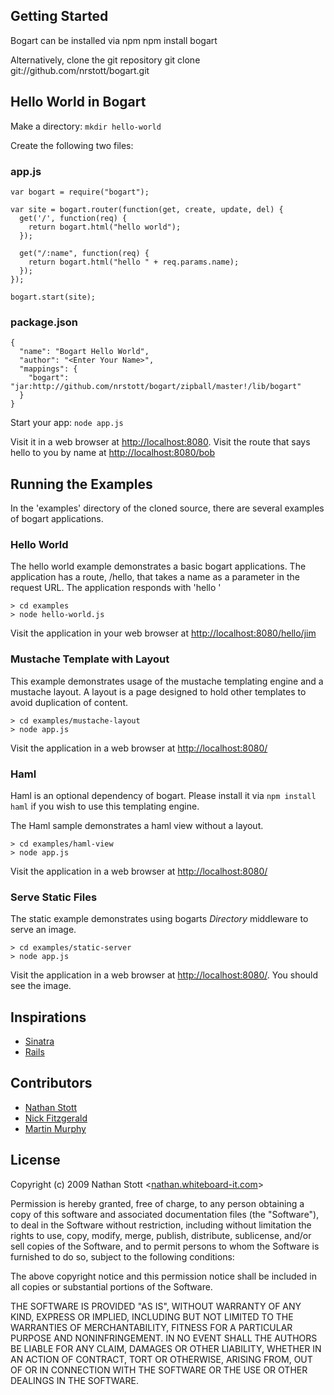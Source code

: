 ## Getting Started

Bogart can be installed via npm
    npm install bogart

Alternatively, clone the git repository
    git clone git://github.com/nrstott/bogart.git

## Hello World in Bogart

Make a directory: `mkdir hello-world`

Create the following two files:

### app.js

    var bogart = require("bogart");

    var site = bogart.router(function(get, create, update, del) {
      get('/', function(req) { 
        return bogart.html("hello world"); 
      });

      get("/:name", function(req) {
        return bogart.html("hello " + req.params.name);
      });
    });
    
    bogart.start(site);

### package.json

    {
      "name": "Bogart Hello World",
      "author": "<Enter Your Name>",
      "mappings": {
        "bogart": "jar:http://github.com/nrstott/bogart/zipball/master!/lib/bogart"
      }
    }

Start your app: `node app.js`

Visit it in a web browser at [http://localhost:8080](http://localhost:8080).
Visit the route that says hello to you by name at [http://localhost:8080/bob](http://localhost:8080/bob)

## Running the Examples

In the 'examples' directory of the cloned source, there are several examples of bogart applications.

### Hello World

The hello world example demonstrates a basic bogart applications.  The application has a route, /hello, that takes a name
as a parameter in the request URL.  The application responds with 'hello <name>'

    > cd examples
    > node hello-world.js

Visit the application in your web browser at [http://localhost:8080/hello/jim](http://localhost:8080/hello/jim)

### Mustache Template with Layout

This example demonstrates usage of the mustache templating engine and a mustache layout.  A layout is a page designed
to hold other templates to avoid duplication of content.

    > cd examples/mustache-layout
    > node app.js

Visit the application in a web browser at [http://localhost:8080/](http://localhost:8080)    

### Haml

Haml is an optional dependency of bogart.  Please install it via `npm install haml` if you wish to use this templating
engine.

The Haml sample demonstrates a haml view without a layout.

    > cd examples/haml-view
    > node app.js

Visit the application in a web browser at [http://localhost:8080/](http://localhost:8080)    

### Serve Static Files

The static example demonstrates using bogarts *Directory* middleware to serve an image.

    > cd examples/static-server
    > node app.js
    
Visit the application in a web browser at [http://localhost:8080/](http://localhost:8080).
You should see the image.

## Inspirations

* [Sinatra](http://www.sinatrarb.com/)
* [Rails](http://rubyonrails.org/)

## Contributors

* [Nathan Stott](http://github.com/nrstott)
* [Nick Fitzgerald](http://github.com/fitzgen)
* [Martin Murphy](http://github.com/soitgoes)

## License

Copyright (c) 2009 Nathan Stott <[nathan.whiteboard-it.com](http://nathan.whiteboard-it.com/)\>

Permission is hereby granted, free of charge, to any person obtaining a copy
of this software and associated documentation files (the "Software"), to
deal in the Software without restriction, including without limitation the
rights to use, copy, modify, merge, publish, distribute, sublicense, and/or
sell copies of the Software, and to permit persons to whom the Software is
furnished to do so, subject to the following conditions:

The above copyright notice and this permission notice shall be included in
all copies or substantial portions of the Software.

THE SOFTWARE IS PROVIDED "AS IS", WITHOUT WARRANTY OF ANY KIND, EXPRESS OR
IMPLIED, INCLUDING BUT NOT LIMITED TO THE WARRANTIES OF MERCHANTABILITY,
FITNESS FOR A PARTICULAR PURPOSE AND NONINFRINGEMENT. IN NO EVENT SHALL
THE AUTHORS BE LIABLE FOR ANY CLAIM, DAMAGES OR OTHER LIABILITY, WHETHER
IN AN ACTION OF CONTRACT, TORT OR OTHERWISE, ARISING FROM, OUT OF OR IN
CONNECTION WITH THE SOFTWARE OR THE USE OR OTHER DEALINGS IN THE SOFTWARE.

